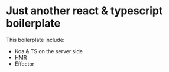 # Just another react & typescript boilerplate

This boilerplate include:

- Koa & TS on the server side
- HMR
- Effector
